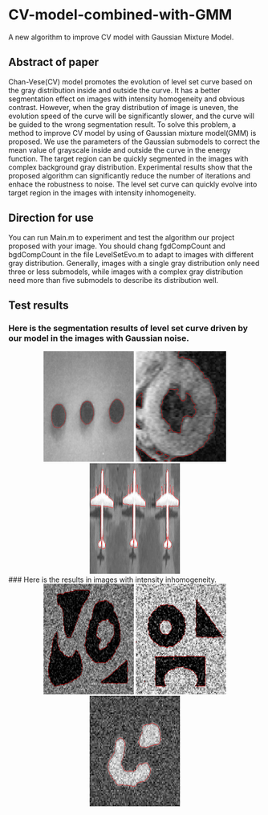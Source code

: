 # CV-model-combined-with-GMM
A new algorithm to improve CV model with Gaussian Mixture Model.

## Abstract of paper
Chan-Vese(CV) model promotes the evolution of level set curve based on the gray distribution inside and outside the curve. It has a better segmentation effect on images with intensity homogeneity and obvious contrast. However, when the gray distribution of image is uneven, the evolution speed of the curve will be significantly slower, and the curve will be guided to the wrong segmentation result. To solve this problem, a method to improve CV model by using of Gaussian mixture model(GMM) is proposed. We use the parameters of the Gaussian submodels to correct the mean value of grayscale inside and outside the curve in the energy function. The target region can be quickly segmented in the images with complex background gray distribution. Experimental results show that the proposed algorithm can significantly reduce the number of iterations and enhace the robustness to noise. The level set curve can quickly evolve into target region in the images with intensity inhomogeneity.

## Direction for use
You can run Main.m to experiment and test the algorithm our project proposed with your image. You should chang fgdCompCount and bgdCompCount in the file LevelSetEvo.m to adapt to images with different gray distribution. Generally, images with a single gray distribution only need three or less submodels, while images with a complex gray distribution need more than five submodels to describe its distribution well.

## Test results
### Here is the segmentation results of level set curve driven by our model in the images with Gaussian noise.
<div align="center">
<img src="https://github.com/348632874/CV-model-combined-with-GMM/blob/master/experimental%20results/balls_GMM.jpg" height="220" width="180" >
<img src="https://github.com/348632874/CV-model-combined-with-GMM/blob/master/experimental%20results/d_GMM.jpg" height="220" width="180" >
<img src="https://github.com/348632874/CV-model-combined-with-GMM/blob/master/experimental%20results/plane_k25.jpg" height="220" width="180" >
</div>
### Here is the results in images with intensity inhomogeneity.
<div align="center">
<img src="https://github.com/348632874/CV-model-combined-with-GMM/blob/master/experimental%20results/a_GMM.jpg" height="220" width="180" >
<img src="https://github.com/348632874/CV-model-combined-with-GMM/blob/master/experimental%20results/c_GMM.jpg" height="220" width="180" >
<img src="https://github.com/348632874/CV-model-combined-with-GMM/blob/master/experimental%20results/noise_GMM.jpg" height="220" width="180" >
</div>
